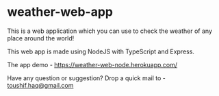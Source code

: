 # weather-web-app

This is a web application which you can use to check the weather of any place around the world!

This web app is made using NodeJS with TypeScript and Express.

The app demo - https://weather-web-node.herokuapp.com/ 

Have any question or suggestion? 
Drop a quick mail to - toushif.haq@gmail.com
